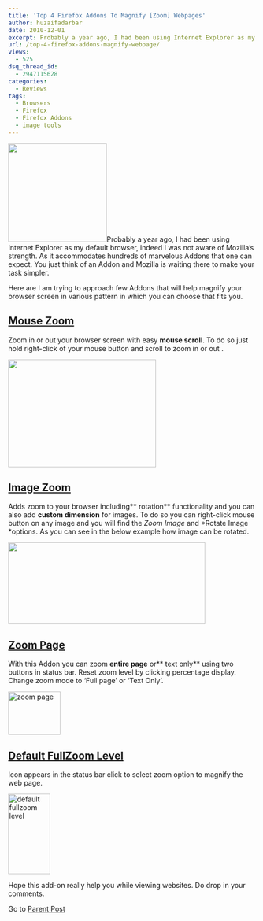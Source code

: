 ```yaml
---
title: 'Top 4 Firefox Addons To Magnify [Zoom] Webpages'
author: huzaifadarbar
date: 2010-12-01
excerpt: Probably a year ago, I had been using Internet Explorer as my default browser, indeed I was not aware of Mozilla’s strength. As it accommodates hundreds of marvelous Addons that one can expect. You just think of an Addon and Mozilla is waiting there to make your task simpler.
url: /top-4-firefox-addons-magnify-webpage/
views:
  - 525
dsq_thread_id:
  - 2947115628
categories:
  - Reviews
tags:
  - Browsers
  - Firefox
  - Firefox Addons
  - image tools
---
```

<a rel="attachment wp-att-32418" href="http://devilsworkshop.org/top-4-firefox-addons-magnify-webpage/image-zoom-2/"><img class="alignright size-full wp-image-32418" title="image-zoom" src="http://cdn.devilsworkshop.org/files/2010/11/image-zoom1.png" alt="" width="200" height="200" /></a>Probably a year ago, I had been using Internet Explorer as my default browser, indeed I was not aware of Mozilla’s strength. As it accommodates hundreds of marvelous Addons that one can expect. You just think of an Addon and Mozilla is waiting there to make your task simpler.

Here are I am trying to approach few Addons that will help magnify your browser screen in various pattern in which you can choose that fits you.

## <a href="https://addons.mozilla.org/en-US/firefox/addon/2244/" onclick="_gaq.push(['_trackEvent', 'outbound-article', 'https://addons.mozilla.org/en-US/firefox/addon/2244/', 'Mouse Zoom']);" >Mouse Zoom</a>

Zoom in or out your browser screen with easy **mouse scroll**. To do so just hold right-click of your mouse button and scroll to zoom in or out .

<a rel="attachment wp-att-33313" href="http://devilsworkshop.org/top-4-firefox-addons-magnify-webpage/mouse-zoom-4/"><img class="alignnone size-full wp-image-33313" title="mouse-zoom" src="http://cdn.devilsworkshop.org/files/2010/11/mouse-zoom3.png" alt="" width="300" height="219" /></a>

## <a href="https://addons.mozilla.org/en-US/firefox/addon/139/" onclick="_gaq.push(['_trackEvent', 'outbound-article', 'https://addons.mozilla.org/en-US/firefox/addon/139/', 'Image Zoom']);" >Image Zoom</a>

Adds zoom to your browser including** rotation** functionality and you can also add **custom dimension** for images. To do so you can right-click mouse button on any image and you will find the *Zoom Image* and *Rotate Image *options. As you can see in the below example how image can be rotated.

<a rel="attachment wp-att-33011" href="http://devilsworkshop.org/top-4-firefox-addons-magnify-webpage/image-rotation/"><img class="alignnone size-full wp-image-33011" title="image-rotation" src="http://cdn.devilsworkshop.org/files/2010/11/image-rotation.png" alt="" width="400" height="166" /></a>

## <a href="https://addons.mozilla.org/en-US/firefox/addon/14382/" onclick="_gaq.push(['_trackEvent', 'outbound-article', 'https://addons.mozilla.org/en-US/firefox/addon/14382/', 'Zoom Page']);" >Zoom Page</a>

With this Addon you can zoom **entire page** or** text only** using two buttons in status bar. Reset zoom level by clicking percentage display. Change zoom mode to &#8216;Full page&#8217; or &#8216;Text Only&#8217;.

[<img style="background-image: none; padding-left: 0px; padding-right: 0px; display: inline; padding-top: 0px; border-width: 0px;" title="zoom page" src="http://cdn.devilsworkshop.org/files/2010/11/zoom-page_thumb.png" border="0" alt="zoom page" width="106" height="88" />][1]

## <a href="https://addons.mozilla.org/en-US/firefox/addon/6965/" onclick="_gaq.push(['_trackEvent', 'outbound-article', 'https://addons.mozilla.org/en-US/firefox/addon/6965/', 'Default FullZoom Level']);" >Default FullZoom Level</a>

Icon appears in the status bar click to select zoom option to magnify the web page.

[<img style="background-image: none; padding-left: 0px; padding-right: 0px; display: inline; padding-top: 0px; border-width: 0px;" title="default fullzoom level" src="http://cdn.devilsworkshop.org/files/2010/11/default-fullzoom-level_thumb.png" border="0" alt="default fullzoom level" width="85" height="163" />][2]

Hope this add-on really help you while viewing websites. Do drop in your comments.

Go to [Parent Post][3]

 [1]: http://cdn.devilsworkshop.org/files/2010/11/zoom-page.png
 [2]: http://cdn.devilsworkshop.org/files/2010/11/default-fullzoom-level.png
 [3]: http://devilsworkshop.org/18-firefox-addons-web-designers/
